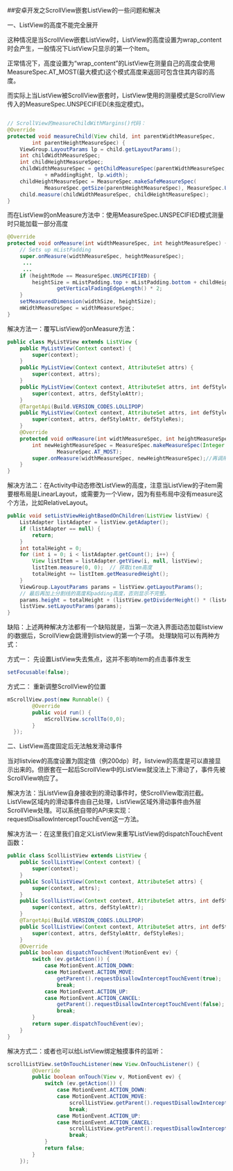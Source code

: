 ##安卓开发之ScrollView嵌套ListView的一些问题和解决

﻿一、ListView的高度不能完全展开

这种情况是当ScrollView嵌套ListView时，ListView的高度设置为wrap_content时会产生，一般情况下ListView只显示的第一个Item。

正常情况下，高度设置为“wrap_content”的ListView在测量自己的高度会使用MeasureSpec.AT_MOST(最大模式)这个模式高度来返回可包含住其内容的高度。

而实际上当ListView被ScrollView嵌套时，ListView使用的测量模式是ScrollView传入的MeasureSpec.UNSPECIFIED(未指定模式)。

```java

// ScrollView的measureChildWithMargins()代码：
@Override
protected void measureChild(View child, int parentWidthMeasureSpec,
        int parentHeightMeasureSpec) {
    ViewGroup.LayoutParams lp = child.getLayoutParams();
    int childWidthMeasureSpec;
    int childHeightMeasureSpec;
    childWidthMeasureSpec = getChildMeasureSpec(parentWidthMeasureSpec, mPaddingLeft
            + mPaddingRight, lp.width);
    childHeightMeasureSpec = MeasureSpec.makeSafeMeasureSpec(
            MeasureSpec.getSize(parentHeightMeasureSpec), MeasureSpec.UNSPECIFIED);
    child.measure(childWidthMeasureSpec, childHeightMeasureSpec);
}

```

而在ListView的onMeasure方法中：使用MeasureSpec.UNSPECIFIED模式测量时只能加载一部分高度

```java
@Override
protected void onMeasure(int widthMeasureSpec, int heightMeasureSpec) {
    // Sets up mListPadding
    super.onMeasure(widthMeasureSpec, heightMeasureSpec);
     ...
     ...
    if (heightMode == MeasureSpec.UNSPECIFIED) {
        heightSize = mListPadding.top + mListPadding.bottom + childHeight +
                getVerticalFadingEdgeLength() * 2;
    }
    setMeasuredDimension(widthSize, heightSize);
    mWidthMeasureSpec = widthMeasureSpec;
}
```

解决方法一：覆写ListView的onMeasure方法：

```java
public class MyListView extends ListView {
    public MyListView(Context context) {
        super(context);
    }
    public MyListView(Context context, AttributeSet attrs) {
        super(context, attrs);
    }
    public MyListView(Context context, AttributeSet attrs, int defStyleAttr) {
        super(context, attrs, defStyleAttr);
    }
    @TargetApi(Build.VERSION_CODES.LOLLIPOP)
    public MyListView(Context context, AttributeSet attrs, int defStyleAttr, int defStyleRes) {
        super(context, attrs, defStyleAttr, defStyleRes);
    }
    @Override
    protected void onMeasure(int widthMeasureSpec, int heightMeasureSpec) {
        int newHeightMeasureSpec = MeasureSpec.makeMeasureSpec(Integer.MAX_VALUE>>2, // 设计一个较大的值和AT_MOST模式
                MeasureSpec.AT_MOST);
        super.onMeasure(widthMeasureSpec, newHeightMeasureSpec);//再调用原方法测量
    }
}

```

解决方法二：在Activity中动态修改ListView的高度，注意当ListView的子item需要根布局是LinearLayout，或需要为一个View，因为有些布局中没有measure这个方法，比如RelativeLayout。

```java
public void setListViewHeightBasedOnChildren(ListView listView) {
    ListAdapter listAdapter = listView.getAdapter();
    if (listAdapter == null) {
        return;
    }
    int totalHeight = 0;
    for (int i = 0; i < listAdapter.getCount(); i++) {
        View listItem = listAdapter.getView(i, null, listView);
        listItem.measure(0, 0);  // 获取item高度
        totalHeight += listItem.getMeasuredHeight();
    }
    ViewGroup.LayoutParams params = listView.getLayoutParams();
    // 最后再加上分割线的高度和padding高度，否则显示不完整。
    params.height = totalHeight + (listView.getDividerHeight() * (listAdapter.getCount() - 1))+listView.getPaddingTop()+listView.getPaddingBottom();
    listView.setLayoutParams(params);
}
```

缺陷：上述两种解决方法都有一个缺陷就是，当第一次进入界面动态加载listview的i数据后，ScrollView会跳滑到listview的第一个子项。
处理缺陷可以有两种方式：

方式一： 
先设置ListView失去焦点，这并不影响item的点击事件发生
```java
setFocusable(false);
```
方式二： 
重新调整ScrollView的位置
```java
mScrollView.post(new Runnable() {
        @Override
        public void run() {
            mScrollView.scrollTo(0,0); 
        }
  });
```

二、ListView高度固定后无法触发滑动事件

当对listview的高度设置为固定值（例200dp）时，listview的高度是可以直接显示出来的。但嵌套在一起后ScrollView中的ListView就没法上下滑动了，事件先被ScrollView响应了。

解决方法：当ListView自身接收到的滑动事件时，使ScrollView取消拦截。ListView区域内的滑动事件由自己处理，ListView区域外滑动事件由外层ScrollView处理。可以系统自带的API来实现：requestDisallowInterceptTouchEvent这一方法。

解决方法一：在这里我们自定义ListView来重写ListView的dispatchTouchEvent函数：
```java
public class ScollListView extends ListView {
    public ScollListView(Context context) {
        super(context);
    }
    public ScollListView(Context context, AttributeSet attrs) {
        super(context, attrs);
    }
    public ScollListView(Context context, AttributeSet attrs, int defStyleAttr) {
        super(context, attrs, defStyleAttr);
    }
    @TargetApi(Build.VERSION_CODES.LOLLIPOP)
    public ScollListView(Context context, AttributeSet attrs, int defStyleAttr, int defStyleRes) {
        super(context, attrs, defStyleAttr, defStyleRes);
    }
    @Override
    public boolean dispatchTouchEvent(MotionEvent ev) {
        switch (ev.getAction()) {
            case MotionEvent.ACTION_DOWN:
            case MotionEvent.ACTION_MOVE:
                getParent().requestDisallowInterceptTouchEvent(true);
                break;
            case MotionEvent.ACTION_UP:
            case MotionEvent.ACTION_CANCEL:
                getParent().requestDisallowInterceptTouchEvent(false);
                break;
        }
        return super.dispatchTouchEvent(ev);
    }
}
```

解决方式二：或者也可以给ListView绑定触摸事件的监听：
```java
scrollListView.setOnTouchListener(new View.OnTouchListener() {
        @Override
        public boolean onTouch(View v, MotionEvent ev) {
            switch (ev.getAction()) {
                case MotionEvent.ACTION_DOWN:
                case MotionEvent.ACTION_MOVE:
                    scrollListView.getParent().requestDisallowInterceptTouchEvent(true);
                    break;
                case MotionEvent.ACTION_UP:
                case MotionEvent.ACTION_CANCEL:
                    scrollListView.getParent().requestDisallowInterceptTouchEvent(false);
                    break;
            }
            return false;
        }
    });
```
